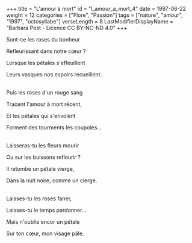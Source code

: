 +++
title = "L'amour à mort"
id = "l_amour_a_mort_4"
date = 1997-06-22
weight = 12
categories = ["Flore", "Passion"]
tags = ["nature", "amour", "1997", "octosyllabe"]
verseLength = 8
LastModifierDisplayName = "Barbara Post - Licence CC BY-NC-ND 4.0"
+++

Sont-ce les roses du bonheur

Refleurissant dans notre cœur ?

Lorsque les pétales s'effeuillent

Leurs vasques nos espoirs recueillent.

 \
Puis les roses d'un rouge sang

Tracent l'amour à mort récent,

Et les pétales qui s'envolent

Forment des tourments les coupoles...

 \
Laisseras-tu les fleurs mourir

Ou sur les buissons refleurir ?

Il retombe un pétale vierge,

Dans la nuit noire, comme un cierge.

 \
Laisses-tu les roses faner,

Laisses-tu le temps pardonner...

Mais n'oublie encor un pétale

Sur ton cœur, mon visage pâle.
